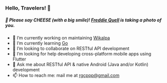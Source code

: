 ### Hello, Travelers! 👋

##### 📸 Please say **CHEESE** (with a big smile)! [Freddie Quell](https://en.wikipedia.org/wiki/The_Master_(2012_film)) is taking a photo of you.

- 🔭 I’m currently working on maintaining [Wikalpa](https://github.com/rgxcp/wikalpa)
- 🌱 I’m currently learning [Go](https://github.com/rgxcp/golearn)
- 👯 I’m looking to collaborate on RESTful API development
- 🤔 I’m looking for help developing cross-platform mobile apps using Flutter
- 💬 Ask me about RESTful API & native Android (Java and/or Kotlin) development
- 📫 How to reach me: mail me at rgcppp@gmail.com
